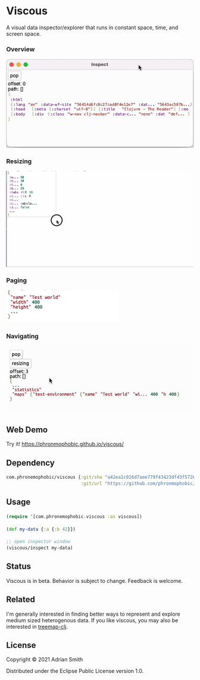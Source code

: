 # Viscous

A visual data inspector/explorer that runs in constant space, time, and screen space.

### Overview

![Overview](inspector.gif?raw=true)

### Resizing
![Resizing](inspector-resize.gif?raw=true)

### Paging
![Paging](paging.gif?raw=true)

### Navigating
![Navigating](navigation.gif?raw=true)

## Web Demo

Try it! https://phronmophobic.github.io/viscous/

## Dependency

```clojure
com.phronemophobic/viscous {:git/sha "a42ea1c016d7aee779f43423df43f5726c582242"
                            :git/url "https://github.com/phronmophobic/viscous"}
```

## Usage

```clojure
(require '[com.phronemophobic.viscous :as viscous])

(def my-data {:a {:b 42}})

;; open inspector window
(viscous/inspect my-data)

```

## Status

Viscous is in beta. Behavior is subject to change. Feedback is welcome.

## Related

I'm generally interested in finding better ways to represent and explore medium sized heterogenous data. If you like viscous, you may also be interested in [treemap-clj](https://github.com/phronmophobic/treemap-clj).

## License

Copyright © 2021 Adrian Smith

Distributed under the Eclipse Public License version 1.0.
